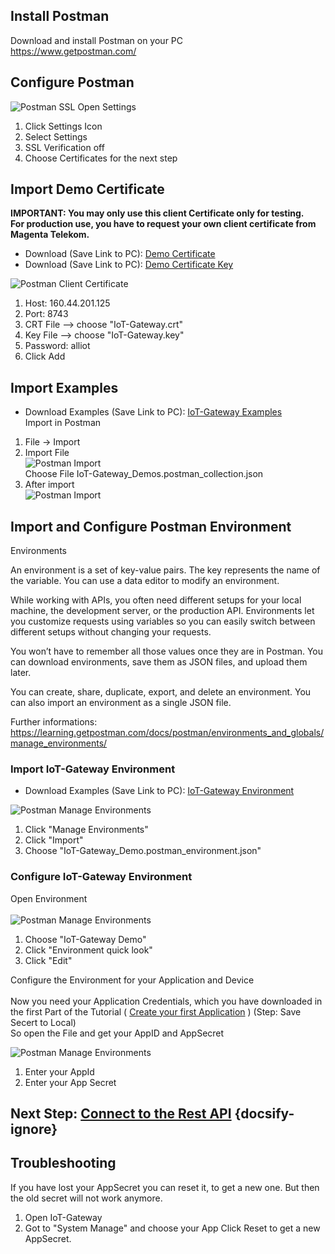 ## Install Postman

Download and install Postman on your PC   
https://www.getpostman.com/

## Configure Postman
![Postman SSL](../images/Postman_settings_ssl.png)
Open Settings  
1. Click Settings Icon
2. Select Settings
3. SSL Verification off 
4. Choose Certificates for the next step
   


## Import Demo Certificate
 
**IMPORTANT: You may only use this client Certificate only for testing.**  
**For production use, you have to request your own client certificate from Magenta Telekom.**

* Download (Save Link to PC): [Demo Certificate](https://raw.githubusercontent.com/alliot-at/Quickstart/master/Application%20Enablement/Demo_Client_Certificates/IoT-Gateway.crt)
* Download (Save Link to PC): [Demo Certificate Key](https://raw.githubusercontent.com/alliot-at/Quickstart/master/Application%20Enablement/Demo_Client_Certificates/IoT-Gateway.key)



![Postman Client Certificate](../images/Postman_settings_certificate.png)

1. Host: 160.44.201.125
2. Port: 8743
3. CRT File --> choose "IoT-Gateway.crt" 
4. Key File --> choose "IoT-Gateway.key" 
5. Password: alliot
6. Click Add

## Import Examples

* Download Examples (Save Link to PC): 
  [IoT-Gateway Examples](https://raw.githubusercontent.com/alliot-at/Quickstart/master/Application%20Enablement/IoT-Gateway_Demos.postman_collection.json)  
Import in Postman
1. File -> Import  
2. Import File  
![Postman Import](../images/Postman_import.png)  
Choose File IoT-Gateway_Demos.postman_collection.json
3. After import   
![Postman Import](../images/Postman_import_ok.png)   

## Import and Configure Postman Environment

Environments

An environment is a set of key-value pairs. The key represents the name of the variable. You can use a data editor to modify an environment.

While working with APIs, you often need different setups for your local machine, the development server, or the production API. Environments let you customize requests using variables so you can easily switch between different setups without changing your requests.

You won’t have to remember all those values once they are in Postman. You can download environments, save them as JSON files, and upload them later.

You can create, share, duplicate, export, and delete an environment. You can also import an environment as a single JSON file. 

Further informations: https://learning.getpostman.com/docs/postman/environments_and_globals/manage_environments/

### Import IoT-Gateway Environment

* Download Examples (Save Link to PC):
  [IoT-Gateway Environment](https://raw.githubusercontent.com/alliot-at/Quickstart/master/Application%20Enablement/IoT-Gateway_Demo.postman_environment.json)  

![Postman Manage Environments](../images/Postman_manage_environment.png)
1. Click "Manage Environments"
2. Click "Import"
3. Choose "IoT-Gateway_Demo.postman_environment.json"

### Configure IoT-Gateway Environment

Open Environment<br>   
![Postman Manage Environments](../images/Postman_environment.png)
1. Choose "IoT-Gateway Demo" 
2. Click "Environment quick look"
3. Click "Edit"

Configure the Environment for your Application and Device<br>   
Now you need your Application Credentials, which you have downloaded in the first Part of the Tutorial ( [Create your first Application](../01&#32;Create&#32;first&#32;Application.md) )  (Step: Save Secert to Local)  
So open the File and get your AppID and AppSecret

![Postman Manage Environments](../images/Postman_environment_edit.png)
1. Enter your AppId
2. Enter your App Secret

## Next Step: [Connect to the Rest API](./Application_Enablement/06_Connect_to_REST_API.md) {docsify-ignore}


## Troubleshooting

If you have lost your AppSecret you can reset it, to get a new one. 
But then the old secret will not work anymore.
1. Open IoT-Gateway
2. Got to "System Manage" and choose your App
Click Reset to get a new AppSecret.





 
  
